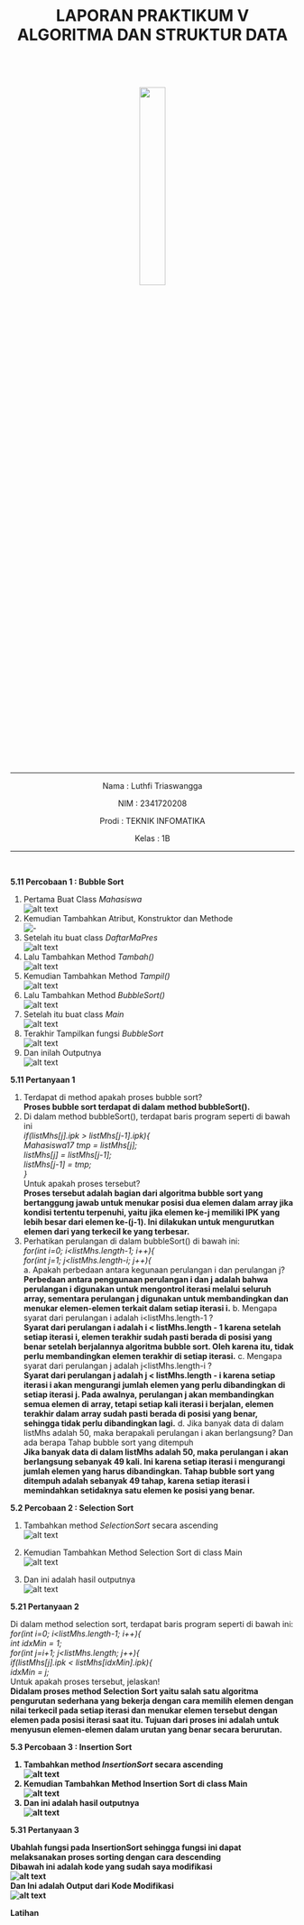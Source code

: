 # <p align ="center">  LAPORAN PRAKTIKUM V ALGORITMA DAN STRUKTUR DATA </p> 
<br><br>

<p align="center">
   <img src="https://static.wikia.nocookie.net/logopedia/images/8/8a/Politeknik_Negeri_Malang.png/revision/latest?cb=20190922202558" width="30%"> </p>

<br>

<hr>
<p align = "center"> Nama  : Luthfi Triaswangga </p>
<p align = "center"> NIM   : 2341720208 </p>
<p align = "center"> Prodi : TEKNIK INFOMATIKA</p>
<p align = "center"> Kelas : 1B </p>
<hr><br>

<b>5.11 Percobaan 1 : Bubble Sort</b>

1. Pertama Buat Class <i>Mahasiswa</i><br>
![alt text](image.png)
2. Kemudian Tambahkan Atribut, Konstruktor dan Methode<br>
![-](image-1.png)
3. Setelah itu buat class <i>DaftarMaPres</i><br>
![alt text](image-2.png)
4. Lalu Tambahkan Method <i>Tambah()</i><br>![alt text](image-3.png)
5. Kemudian Tambahkan Method <i>Tampil()</i><br>
![alt text](image-4.png)
6. Lalu Tambahkan Method <i>BubbleSort()</i><br>
![alt text](image-5.png)
7. Setelah itu buat class <i>Main</i><br>
![alt text](image-6.png)
8. Terakhir Tampilkan fungsi <i>BubbleSort</i><br>
![alt text](image-7.png)
9. Dan inilah Outputnya<br>
![alt text](image-8.png)

<b>5.11 Pertanyaan 1</b>

1. Terdapat di method apakah proses bubble sort?<br><b>
Proses bubble sort terdapat di dalam method bubbleSort().</b>
2. Di dalam method bubbleSort(), terdapat baris program seperti di bawah ini<br><i>
if(listMhs[j].ipk > listMhs[j-1].ipk){<br>
    Mahasiswa17 tmp = listMhs[j];<br>
    listMhs[j] = listMhs[j-1];<br>
    listMhs[j-1] = tmp;<br>
}<br></i>
Untuk apakah proses tersebut?<br><b>
Proses tersebut adalah bagian dari algoritma bubble sort yang bertanggung jawab untuk menukar posisi dua elemen dalam array jika kondisi tertentu terpenuhi, yaitu jika elemen ke-j memiliki IPK yang lebih besar dari elemen ke-(j-1). Ini dilakukan untuk mengurutkan elemen dari yang terkecil ke yang terbesar.</b>
3. Perhatikan perulangan di dalam bubbleSort() di bawah ini:<br><i>
for(int i=0; i<listMhs.length-1; i++){<br>
for(int j=1; j<listMhs.length-i; j++){<br></i>
a. Apakah perbedaan antara kegunaan perulangan i dan perulangan j? <br><b>
Perbedaan antara penggunaan perulangan i dan j adalah bahwa perulangan i digunakan untuk mengontrol iterasi melalui seluruh array, sementara perulangan j digunakan untuk membandingkan dan menukar elemen-elemen terkait dalam setiap iterasi i.</b>
b. Mengapa syarat dari perulangan i adalah i<listMhs.length-1 ?<br><b>
Syarat dari perulangan i adalah i < listMhs.length - 1 karena setelah setiap iterasi i, elemen terakhir sudah pasti berada di posisi yang benar setelah berjalannya algoritma bubble sort. Oleh karena itu, tidak perlu membandingkan elemen terakhir di setiap iterasi.</b>
c. Mengapa syarat dari perulangan j adalah j<listMhs.length-i ?<br><b>
 Syarat dari perulangan j adalah j < listMhs.length - i karena setiap iterasi i akan mengurangi jumlah elemen yang perlu dibandingkan di setiap iterasi j. Pada awalnya, perulangan j akan membandingkan semua elemen di array, tetapi setiap kali iterasi i berjalan, elemen terakhir dalam array sudah pasti berada di posisi yang benar, sehingga tidak perlu dibandingkan lagi.</b>
d. Jika banyak data di dalam listMhs adalah 50, maka berapakali perulangan i akan 
berlangsung? Dan ada berapa Tahap bubble sort yang ditempuh<br><b>
Jika banyak data di dalam listMhs adalah 50, maka perulangan i akan berlangsung sebanyak 49 kali. Ini karena setiap iterasi i mengurangi jumlah elemen yang harus dibandingkan. Tahap bubble sort yang ditempuh adalah sebanyak 49 tahap, karena setiap iterasi i memindahkan setidaknya satu elemen ke posisi yang benar.</b>

<b>5.2 Percobaan 2 : Selection Sort</b>

1. Tambahkan method <i>SelectionSort</i> secara ascending<br>
![alt text](image-9.png)

2. Kemudian Tambahkan Method Selection Sort di class Main<br>
![alt text](image-10.png)

3. Dan ini adalah hasil outputnya<br>
![alt text](image-11.png)

<b>5.21 Pertanyaan 2</b>

Di dalam method selection sort, terdapat baris program seperti di bawah ini:<br><i>
for(int i=0; i<listMhs.length-1; i++){<br>
    int idxMin = 1;<br>
    for(int j=i+1; j<listMhs.length; j++){<br>
        if(listMhs[j].ipk < listMhs[idxMin].ipk){<br>
        idxMin = j;<br></i>
Untuk apakah proses tersebut, jelaskan!<br><b>
Didalam proses method Selection Sort yaitu salah satu algoritma pengurutan sederhana yang bekerja dengan cara memilih elemen dengan nilai terkecil pada setiap iterasi dan menukar elemen tersebut dengan elemen pada posisi iterasi saat itu. Tujuan dari proses ini adalah untuk menyusun elemen-elemen dalam urutan yang benar secara berurutan.

<b>5.3 Percobaan 3 : Insertion Sort</b>

1. Tambahkan method <i>InsertionSort</i> secara ascending<br>
![alt text](image-12.png)
2. Kemudian Tambahkan Method Insertion Sort di class Main<br>
![alt text](image-13.png)
3. Dan ini adalah hasil outputnya<br>
![alt text](image-14.png)

<b>5.31 Pertanyaan 3</b>

Ubahlah fungsi pada InsertionSort sehingga fungsi ini dapat melaksanakan proses sorting 
dengan cara descending<br><b>
Dibawah ini adalah kode yang sudah saya modifikasi</b><br>
![alt text](image-15.png)<br><b>
Dan Ini adalah Output dari Kode Modifikasi</b><br>
![alt text](image-16.png)

<b>Latihan</b>